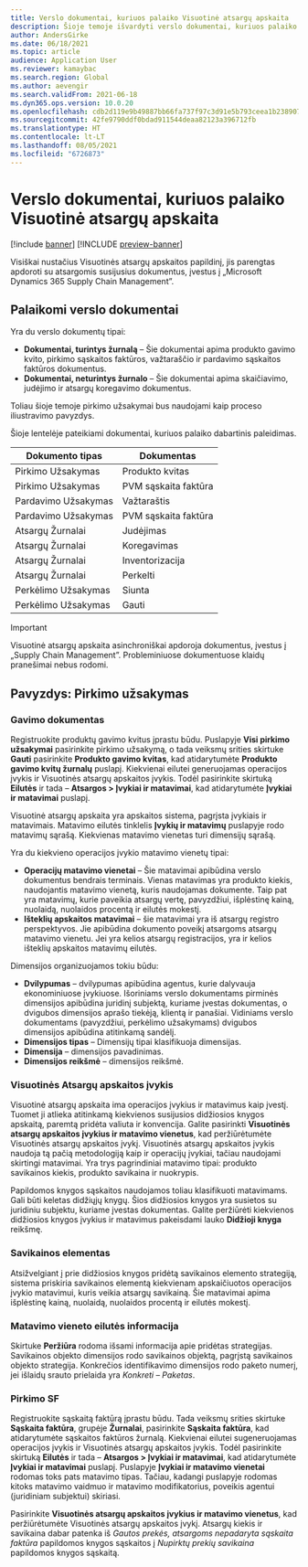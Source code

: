 ```yaml
---
title: Verslo dokumentai, kuriuos palaiko Visuotinė atsargų apskaita
description: Šioje temoje išvardyti verslo dokumentai, kuriuos palaiko Visuotinė atsargų apskaita. Taip pat pateikiamas išsamus pirkimo užsakymo dokumentų pavyzdys.
author: AndersGirke
ms.date: 06/18/2021
ms.topic: article
audience: Application User
ms.reviewer: kamaybac
ms.search.region: Global
ms.author: aevengir
ms.search.validFrom: 2021-06-18
ms.dyn365.ops.version: 10.0.20
ms.openlocfilehash: cdb2d119e9b49887bb66fa737f97c3d91e5b793ceea1b2389072a02b5c463ba9
ms.sourcegitcommit: 42fe9790ddf0bdad911544deaa82123a396712fb
ms.translationtype: HT
ms.contentlocale: lt-LT
ms.lasthandoff: 08/05/2021
ms.locfileid: "6726873"
---
```

# <a name="business-documents-supported-by-global-inventory-accounting"></a>Verslo dokumentai, kuriuos palaiko Visuotinė atsargų apskaita

[!include [banner](../includes/banner.md)]
[!INCLUDE [preview-banner](../includes/preview-banner.md)]

Visiškai nustačius Visuotinės atsargų apskaitos papildinį, jis parengtas apdoroti su atsargomis susijusius dokumentus, įvestus į „Microsoft Dynamics 365 Supply Chain Management”.

## <a name="supported-business-documents"></a>Palaikomi verslo dokumentai

Yra du verslo dokumentų tipai:

- **Dokumentai, turintys žurnalą** – Šie dokumentai apima produkto gavimo kvito, pirkimo sąskaitos faktūros, važtaraščio ir pardavimo sąskaitos faktūros dokumentus.
- **Dokumentai, neturintys žurnalo** – Šie dokumentai apima skaičiavimo, judėjimo ir atsargų koregavimo dokumentus.

Toliau šioje temoje pirkimo užsakymai bus naudojami kaip proceso iliustravimo pavyzdys.

Šioje lentelėje pateikiami dokumentai, kuriuos palaiko dabartinis paleidimas.

| Dokumento tipas      | Dokumentas        |
|--------------------|-----------------|
| Pirkimo Užsakymas     | Produkto kvitas |
| Pirkimo Užsakymas     | PVM sąskaita faktūra         |
| Pardavimo Užsakymas        | Važtaraštis    |
| Pardavimo Užsakymas        | PVM sąskaita faktūra         |
| Atsargų Žurnalai | Judėjimas        |
| Atsargų Žurnalai | Koregavimas      |
| Atsargų Žurnalai | Inventorizacija        |
| Atsargų Žurnalai | Perkelti        |
| Perkėlimo Užsakymas     | Siunta        |
| Perkėlimo Užsakymas     | Gauti         |

> [!IMPORTANT]
> Visuotinė atsargų apskaita asinchroniškai apdoroja dokumentus, įvestus į „Supply Chain Management”. Probleminiuose dokumentuose klaidų pranešimai nebus rodomi.

## <a name="example-purchase-order"></a>Pavyzdys: Pirkimo užsakymas

### <a name="product-receipt"></a>Gavimo dokumentas

Registruokite produktų gavimo kvitus įprastu būdu. Puslapyje **Visi pirkimo užsakymai** pasirinkite pirkimo užsakymą, o tada veiksmų srities skirtuke **Gauti** pasirinkite **Produkto gavimo kvitas**, kad atidarytumėte **Produkto gavimo kvitų žurnalų** puslapį. Kiekvienai eilutei generuojamas operacijos įvykis ir Visuotinės atsargų apskaitos įvykis. Todėl pasirinkite skirtuką **Eilutės** ir tada – **Atsargos \> Įvykiai ir matavimai**, kad atidarytumėte **Įvykiai ir matavimai** puslapį.

Visuotinė atsargų apskaita yra apskaitos sistema, pagrįsta įvykiais ir matavimais. Matavimo eilutės tinklelis **Įvykių ir matavimų** puslapyje rodo matavimų sąrašą. Kiekvienas matavimo vienetas turi dimensijų sąrašą.

Yra du kiekvieno operacijos įvykio matavimo vienetų tipai:

- **Operacijų matavimo vienetai** – Šie matavimai apibūdina verslo dokumentus bendrais terminais. Vienas matavimas yra produkto kiekis, naudojantis matavimo vienetą, kuris naudojamas dokumente. Taip pat yra matavimų, kurie paveikia atsargų vertę, pavyzdžiui, išplėstinę kainą, nuolaidą, nuolaidos procentą ir eilutės mokestį.
- **Išteklių apskaitos matavimai** – šie matavimai yra iš atsargų registro perspektyvos. Jie apibūdina dokumento poveikį atsargoms atsargų matavimo vienetu. Jei yra kelios atsargų registracijos, yra ir kelios išteklių apskaitos matavimų eilutės.

Dimensijos organizuojamos tokiu būdu:

- **Dvilypumas** – dvilypumas apibūdina agentus, kurie dalyvauja ekonominiuose įvykiuose. Išoriniams verslo dokumentams pirminės dimensijos apibūdina juridinį subjektą, kuriame įvestas dokumentas, o dvigubos dimensijos aprašo tiekėją, klientą ir panašiai. Vidiniams verslo dokumentams (pavyzdžiui, perkėlimo užsakymams) dvigubos dimensijos apibūdina atitinkamą sandėlį.
- **Dimensijos tipas** – Dimensijų tipai klasifikuoja dimensijas.
- **Dimensija** – dimensijos pavadinimas.
- **Dimensijos reikšmė** – dimensijos reikšmė.

### <a name="global-inventory-accounting-event"></a>Visuotinės Atsargų apskaitos įvykis

Visuotinė atsargų apskaita ima operacijos įvykius ir matavimus kaip įvestį. Tuomet ji atlieka atitinkamą kiekvienos susijusios didžiosios knygos apskaitą, paremtą pridėta valiuta ir konvencija. Galite pasirinkti **Visuotinės atsargų apskaitos įvykius ir matavimo vienetus**, kad peržiūrėtumėte Visuotinės atsargų apskaitos įvykį. Visuotinės atsargų apskaitos įvykis naudoja tą pačią metodologiją kaip ir operacijų įvykiai, tačiau naudojami skirtingi matavimai. Yra trys pagrindiniai matavimo tipai: produkto savikainos kiekis, produkto savikaina ir nuokrypis.

Papildomos knygos sąskaitos naudojamos toliau klasifikuoti matavimams. Gali būti keletas didžiųjų knygų. Šios didžiosios knygos yra susietos su juridiniu subjektu, kuriame įvestas dokumentas. Galite peržiūrėti kiekvienos didžiosios knygos įvykius ir matavimus pakeisdami lauko **Didžioji knyga** reikšmę.

### <a name="cost-element"></a>Savikainos elementas

Atsižvelgiant į prie didžiosios knygos pridėtą savikainos elemento strategiją, sistema priskiria savikainos elementą kiekvienam apskaičiuotos operacijos įvykio matavimui, kuris veikia atsargų savikainą. Šie matavimai apima išplėstinę kainą, nuolaidą, nuolaidos procentą ir eilutės mokestį.

### <a name="measurement-line-details"></a>Matavimo vieneto eilutės informacija

Skirtuke **Peržiūra** rodoma išsami informacija apie pridėtas strategijas. Savikainos objekto dimensijos rodo savikainos objektą, pagrįstą savikainos objekto strategija. Konkrečios identifikavimo dimensijos rodo paketo numerį, jei išlaidų srauto prielaida yra *Konkreti – Paketas*.

### <a name="purchase-invoice"></a>Pirkimo SF

Registruokite sąskaitą faktūrą įprastu būdu. Tada veiksmų srities skirtuke **Sąskaita faktūra**, grupėje **Žurnalai**, pasirinkite **Sąskaita faktūra**, kad atidarytumėte sąskaitos faktūros žurnalą. Kiekvienai eilutei sugeneruojamas operacijos įvykis ir Visuotinės atsargų apskaitos įvykis. Todėl pasirinkite skirtuką **Eilutės** ir tada – **Atsargos \> Įvykiai ir matavimai**, kad atidarytumėte **Įvykiai ir matavimai** puslapį. Puslapyje **Įvykiai ir matavimo vienetai** rodomas toks pats matavimo tipas. Tačiau, kadangi puslapyje rodomas kitoks matavimo vaidmuo ir matavimo modifikatorius, poveikis agentui (juridiniam subjektui) skiriasi.

Pasirinkite **Visuotinės atsargų apskaitos įvykius ir matavimo vienetus**, kad peržiūrėtumėte Visuotinės atsargų apskaitos įvykį. Atsargų kiekis ir savikaina dabar patenka iš *Gautos prekės, atsargoms nepadaryta sąskaita faktūra* papildomos knygos sąskaitos į *Nupirktų prekių savikaina* papildomos knygos sąskaitą.
